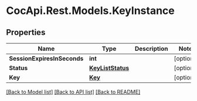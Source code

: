# CocApi.Rest.Models.KeyInstance

## Properties

Name | Type | Description | Notes
------------ | ------------- | ------------- | -------------
**SessionExpiresInSeconds** | **int** |  | [optional] 
**Status** | [**KeyListStatus**](KeyListStatus.md) |  | [optional] 
**Key** | [**Key**](Key.md) |  | [optional] 

[[Back to Model list]](../../README.md#documentation-for-models) [[Back to API list]](../../README.md#documentation-for-api-endpoints) [[Back to README]](../../README.md)

